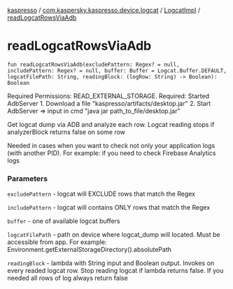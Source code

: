 [kaspresso](../../index.md) / [com.kaspersky.kaspresso.device.logcat](../index.md) / [LogcatImpl](index.md) / [readLogcatRowsViaAdb](./read-logcat-rows-via-adb.md)

# readLogcatRowsViaAdb

`fun readLogcatRowsViaAdb(excludePattern: Regex? = null, includePattern: Regex? = null, buffer: Buffer = Logcat.Buffer.DEFAULT, logcatFilePath: String, readingBlock: (logRow: String) -> Boolean): Boolean`

Required Permissions: READ_EXTERNAL_STORAGE.
Required: Started AdbServer
    1. Download a file "kaspresso/artifacts/desktop.jar"
    2. Start AdbServer =&gt; input in cmd "java jar path_to_file/desktop.jar"

Get logcat dump via ADB and analyze each row.
Logcat reading stops if analyzerBlock returns false on some row

Needed in cases when you want to check not only your application logs (with another PID).
For example: if you need to check Firebase Analytics logs

### Parameters

`excludePattern` - logcat will EXCLUDE rows that match the Regex

`includePattern` - logcat will contains ONLY rows that match the Regex

`buffer` - one of available logcat buffers

`logcatFilePath` - path on device where logcat_dump will located. Must be accessible from app.
For example: Environment.getExternalStorageDirectory().absolutePath

`readingBlock` - lambda with String input and Boolean output. Invokes on
every readed logcat row. Stop reading logcat if lambda returns false. If you needed
all rows of log always return false